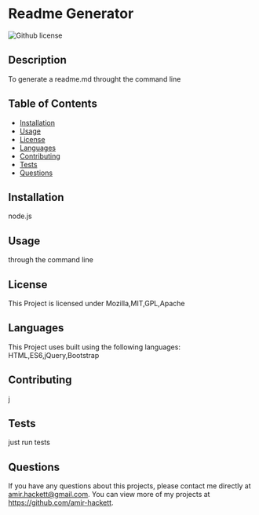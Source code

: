 # Readme Generator
  ![Github license](https://img.shields.io/badge/license-Mozilla,MIT,GPL,Apache-blue.svg)

  ## Description
  To generate a readme.md throught the command line

  ## Table of Contents
  * [Installation](#installation)
  * [Usage](#usage)
  * [License](#license)
  * [Languages](#languages)
  * [Contributing](#contributors)
  * [Tests](#tests)
  * [Questions](#questions)
  
  ## Installation
  node.js

  ## Usage
  through the command line

  ## License
  This Project is licensed under Mozilla,MIT,GPL,Apache

  ## Languages
  This Project uses built using the following languages: HTML,ES6,jQuery,Bootstrap

  ## Contributing
  j

  ## Tests
  just run tests

  ## Questions
  If you have any questions about this projects, please contact me directly at amir.hackett@gmail.com. You can view more of my projects at https://github.com/amir-hackett.
